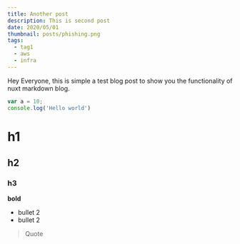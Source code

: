 ```yaml
---
title: Another post
description: This is second post
date: 2020/05/01
thumbnail: posts/phishing.png
tags:
  - tag1
  - aws
  - infra
---
```


Hey Everyone, this is simple a test blog post to show you
the functionality of nuxt markdown blog.
```js
var a = 10;
console.log('Hello world')
```

# h1
## h2
### h3

**bold**
- bullet 2
- bullet 2

> Quote
